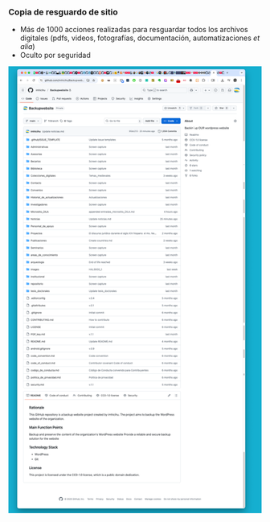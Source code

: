 ### Copia de resguardo de sitio

* Más de 1000 acciones realizadas para resguardar todos los archivos digitales (pdfs, videos, fotografías, documentación, automatizaciones _et alia_)
* Oculto por seguridad

<p align="center">
  <img src="images/SCR-20250819-pkcv.png?raw=true" alt="Directorios discriminados - Copia de resguardo"/>
</p>
